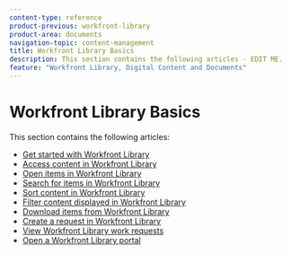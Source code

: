 ```yaml
---
content-type: reference
product-previous: workfront-library
product-area: documents
navigation-topic: content-management
title: Workfront Library Basics
description: This section contains the following articles - EDIT ME.
feature: "Workfront Library, Digital Content and Documents"
---
```


# Workfront Library Basics

This section contains the following articles:

* [Get started with Workfront Library](../../../workfront-library/content-management/basics/get-started-with-library.md) 
* [Access content in Workfront Library](../../../workfront-library/content-management/basics/access-content.md) 
* [Open items in Workfront Library](../../../workfront-library/content-management/basics/open-items-in-library.md) 
* [Search for items in Workfront Library](../../../workfront-library/content-management/basics/search-for-items-in-workfront-library.md) 
* [Sort content in Workfront Library](../../../workfront-library/content-management/basics/sort-content-in-library.md) 
* [Filter content displayed in Workfront Library](../../../workfront-library/content-management/basics/filter-content-displayed.md) 
* [Download items from Workfront Library](../../../workfront-library/content-management/basics/download-content-from-library.md) 
* [Create a request in Workfront Library](../../../workfront-library/content-management/basics/create-a-request-in-wf-library.md) 
* [View Workfront Library work requests](../../../workfront-library/content-management/basics/view-work-requests-in-library.md) 
* [Open a Workfront Library portal](../../../workfront-library/content-management/basics/open-a-portal.md) 
<!--* [Remove an asset from a folder](../../../workfront-library/content-management/basics/remove-asset-from-folder.md)-->

